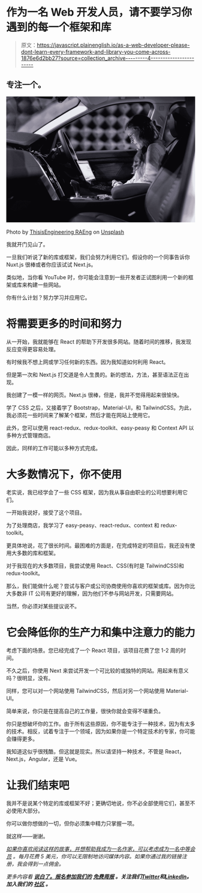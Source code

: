 # 作为一名 Web 开发人员，请不要学习你遇到的每一个框架和库

> 原文：<https://javascript.plainenglish.io/as-a-web-developer-please-dont-learn-every-framework-and-library-you-come-across-1876e6d2bb27?source=collection_archive---------4----------------------->

## 专注一个。

![](img/7c6b8c9529267e31ef602ab0613ee5ca.png)

Photo by [ThisisEngineering RAEng](https://unsplash.com/@thisisengineering?utm_source=medium&utm_medium=referral) on [Unsplash](https://unsplash.com?utm_source=medium&utm_medium=referral)

我就开门见山了。

一旦我们听说了新的库或框架，我们会努力利用它们。假设你的一个同事告诉你 Nuxt.js 很棒或者你应该试试 Next.js。

类似地，当你看 YouTube 时，你可能会注意到一些开发者正试图利用一个新的框架或库来构建一些网站。

你有什么计划？努力学习并应用它。

# 将需要更多的时间和努力

从一开始，我就能够在 React 的帮助下开发很多网站。随着时间的推移，我发现反应变得更容易处理。

有时候我不想上网或学习任何新的东西。因为我知道如何利用 React。

但是第一次和 Next.js 打交道是令人生畏的。新的想法，方法，甚至语法正在出现。

我创建了一模一样的网页。Next.js 很棒，但是，我并不觉得用起来很愉快。

学了 CSS 之后，又接着学了 Bootstrap，Material-UI，和 TailwindCSS。为此，我必须花一些时间来了解某个框架，然后才能在网站上使用它。

此外，您可以使用 react-redux、redux-toolkit、easy-peasy 和 Context API 以多种方式管理商店。

因此，同样的工作可能以多种方式完成。

# 大多数情况下，你不使用

老实说，我已经学会了一些 CSS 框架，因为我从事自由职业的公司想要利用它们。

一开始我说好，接受了这个项目。

为了处理商店，我学习了 easy-peasy、react-redux、context 和 redux-toolkit。

更具体地说，花了很长时间。最困难的方面是，在完成特定的项目后，我还没有使用大多数的库和框架。

对于我现在的大多数项目，我尝试使用 React、CSS(有时是 TailwindCSS)和 redux-toolkit。

那么，我们能做什么呢？尝试与客户或公司协商使用你喜欢的框架或库。因为你比大多数非 IT 公司有更好的理解，因为他们不参与网站开发，只需要网站。

当然，你必须对某些提议说不。

# 它会降低你的生产力和集中注意力的能力

考虑下面的场景。您已经完成了一个 React 项目，该项目花费了您 1-2 周的时间。

不久之后，你使用 Next 来尝试开发一个可比较的或独特的网站。用起来有意义吗？很明显，没有。

同样，您可以对一个网站使用 TailwindCSS，然后对另一个网站使用 Material-UI。

简单来说，你只是在提高自己的工作量，很快你就会变得不堪重负。

你只是想破坏你的工作。由于所有这些原因，你不能专注于一种技术，因为有太多的技术。相反，试着专注于一个领域，因为如果你是一个特定技术的专家，你可能会赚得更多。

我知道这似乎很残酷，但这就是现实。所以请坚持一种技术，不管是 React，Next.js，Angular，还是 Vue。

# 让我们结束吧

我并不是说某个特定的库或框架不好；更确切地说，你不必全部使用它们，甚至不必使用大部分。

你可以做你想做的一切，但你必须集中精力只掌握一项。

就这样——谢谢。

[*如果你喜欢阅读这样的故事，并想帮助我成为一名作家，可以考虑成为一名中等会员*](https://nitinfab.medium.com/membership) *。每月花费 5 美元，你可以无限制地访问媒体内容。如果你通过我的链接注册，我会得到一点佣金。*

*更多内容看* [***说白了。报名参加我们的***](https://plainenglish.io/) **[***免费周报***](http://newsletter.plainenglish.io/) *。关注我们*[***Twitter***](https://twitter.com/inPlainEngHQ)*和*[***LinkedIn***](https://www.linkedin.com/company/inplainenglish/)*。加入我们的* [***社区***](https://discord.gg/GtDtUAvyhW) *。***